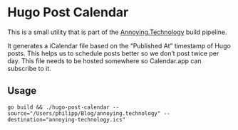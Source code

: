 # Hugo Post Calendar

This is a small utility that is part of the [Annoying.Technology](https://annoying.technology) build pipeline.

It generates a iCalendar file based on the “Published At” timestamp of Hugo posts. This helps us to schedule posts better so we don’t post twice per day. This file needs to be hosted somewhere so Calendar.app can subscribe to it.

## Usage

```
go build && ./hugo-post-calendar --source="/Users/philipp/Blog/annoying.technology" --destination="annoying-technology.ics"
```